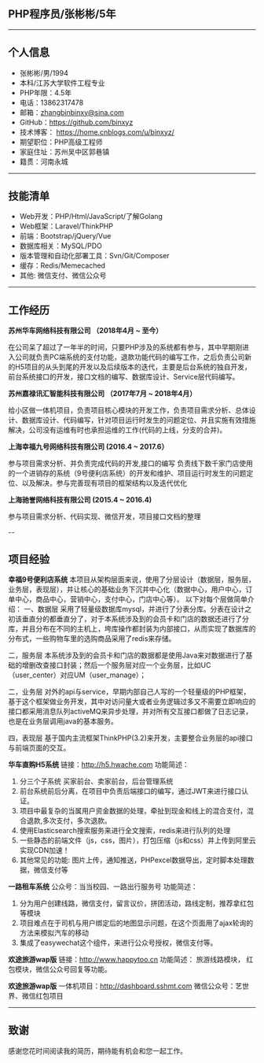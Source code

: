 ## PHP程序员/张彬彬/5年

---
## 个人信息
* 张彬彬/男/1994
* 本科/江苏大学软件工程专业
* PHP年限：4.5年
* 电话：13862317478
* 邮箱：zhangbinbinxy@sina.com
* GitHub：https://github.com/binxyz
* 技术博客：
  https://home.cnblogs.com/u/binxyz/
* 期望职位：PHP高级工程师
* 家庭住址：苏州吴中区郭巷镇
* 籍贯：河南永城

---

## 技能清单
* Web开发：PHP/Html/JavaScript/了解Golang
* Web框架：Laravel/ThinkPHP
* 前端：Bootstrap/jQuery/Vue
* 数据库相关：MySQL/PDO
* 版本管理和自动化部署工具：Svn/Git/Composer
* 缓存：Redis/Memecached
* 其他: 微信支付、微信公众号

---
## 工作经历
**苏州华车网络科技有限公司 （2018年4月 ~ 至今）**

在公司呆了超过了一年半的时间，只要PHP涉及的系统都有参与，其中早期刚进入公司就负责PC端系统的支付功能，退款功能代码的编写工作，之后负责公司新的H5项目的从头到尾的开发以及后续版本的迭代，主要是后台系统的独自开发，前台系统接口的开发，接口文档的编写、数据库设计、Service层代码编写。

**苏州嘉禄讯汇智能科技有限公司 （2017年7月 ~ 2018年4月）**

给小区做一体机项目，负责项目核心模块的开发工作，负责项目需求分析、总体设计、数据库设计、代码编写，针对项目运行时发生的问题定位、并且实施有效措施解决，公司没有运维有时也承担运维的工作(代码的上线，分支的合并)。

**上海幸福九号网络科技有限公司 (2016.4 ~ 2017.6）**

参与项目需求分析、并负责完成代码的开发,接口的编写
负责线下数千家门店使用的一个进销存的系统（9号便利店系统）的开发和维护、项目运行时发生的问题定位、以及解决，参与完善现有项目的框架结构以及迭代优化

**上海驰誉网络科技有限公司 (2015.4 ~ 2016.4)**

参与项目需求分析、代码实现、微信开发，项目接口文档的整理

--
## 项目经验
**幸福9号便利店系统**
本项目从架构层面来说，使用了分层设计（数据层，服务层，业务层，表现层），并让核心的基础业务下沉并中心化（数据中心，用户中心，订单中心，商品中心，营销中心，支付中心，门店中心等）。
以下对每个层做简单介绍：
一、数据层
采用了轻量级数据库mysql，并进行了分表分库。分表在设计之初该垂直分的都垂直分了，对于本系统涉及到的会员卡和门店的数据还进行了分库，并且分布在不同的主机上，垮库操作都封装为内部接口，从而实现了数据库的分布式，一些购物车里的选购商品采用了redis来存储。

二，服务层
本系统涉及到的会员卡和门店的数据都是使用Java来对数据进行了基础的增删改查接口封装；然后一个服务层对应一个业务层，比如UC（user_center）对应UM（user_manage）；

二，业务层
对外的api与service，早期内部自己人写的一个轻量级的PHP框架，基于这个框架做业务开发，其中对访问量大或者业务逻辑过多又不需要立即响应的接口都采用消息队列activeMQ来异步处理，并对所有交互接口都做了日志记录，也是在业务层调用java的基本服务。

四，表现层
基于国内主流框架ThinkPHP(3.2)来开发，主要整合业务层的api接口与前端页面的交互。

**华车直购H5系统**
链接：http://h5.hwache.com
功能简述：
1. 分三个子系统 买家前台、卖家前台，后台管理系统
2. 前台系统前后分离，在项目中负责后端接口的编写，通过JWT来进行接口认证。
3. 项目中最复杂的当属用户资金数据的处理，牵扯到现金和线上的混合支付，混合退款,多次支付，多次退款。
4. 使用Elasticsearch搜索服务来进行全文搜索，redis来进行队列的处理
5. 一些静态的前端文件（js，css，图片），打包压缩（js和css）并上传到阿里云实现CDN加速！
6. 其他常见的功能: 图片上传，通知推送，PHPexcel数据导出，定时脚本处理数据，微信支付等


**一路租车系统**
公众号：当当校园、一路出行服务号
功能简述：
1. 分为用户创建线路，微信支付，留言议价，拼团活动，路线定制，推荐拿红包等模块
2. 项目难点在于司机与用户绑定后的地图显示问题，在这个页面用了ajax轮询的方法来模拟汽车的移动
3. 集成了easywechat这个组件，来进行公众号授权，微信支付等。

**欢途旅游wap版**
链接：http://www.happytoo.cn
功能简述：
旅游线路模块， 红包模块，微信公众号回复等功能。

**欢途旅游wap版**
一体机项目：http://dashboard.sshmt.com
微信公众号：艺世界、微信红包项目

---
## 致谢
感谢您花时间阅读我的简历，期待能有机会和您一起工作。
